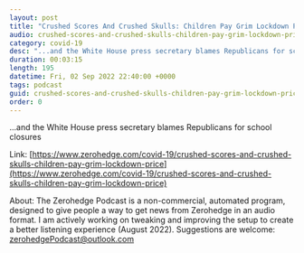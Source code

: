 ```yaml
---
layout: post
title: "Crushed Scores And Crushed Skulls: Children Pay Grim Lockdown Price"
audio: crushed-scores-and-crushed-skulls-children-pay-grim-lockdown-price-0
category: covid-19
desc: "...and the White House press secretary blames Republicans for school closures"
duration: 00:03:15
length: 195
datetime: Fri, 02 Sep 2022 22:40:00 +0000
tags: podcast
guid: crushed-scores-and-crushed-skulls-children-pay-grim-lockdown-price-0
order: 0
---
```

...and the White House press secretary blames Republicans for school closures

Link: [https://www.zerohedge.com/covid-19/crushed-scores-and-crushed-skulls-children-pay-grim-lockdown-price](https://www.zerohedge.com/covid-19/crushed-scores-and-crushed-skulls-children-pay-grim-lockdown-price)

About: The Zerohedge Podcast is a non-commercial, automated program, designed to give people a way to get news from Zerohedge in an audio format.  I am actively working on tweaking and improving the setup to create a better listening experience (August 2022).  Suggestions are welcome: [zerohedgePodcast@outlook.com](mailto:zerohedgePodcast@outlook.com)